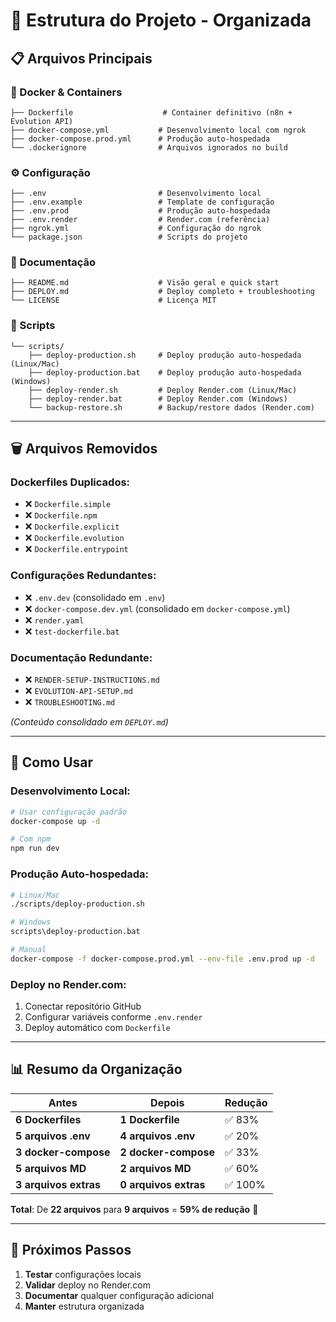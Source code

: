 # 📁 Estrutura do Projeto - Organizada

## 📋 **Arquivos Principais**

### **🐳 Docker & Containers**
```
├── Dockerfile                    # Container definitivo (n8n + Evolution API)
├── docker-compose.yml           # Desenvolvimento local com ngrok
├── docker-compose.prod.yml      # Produção auto-hospedada
└── .dockerignore                # Arquivos ignorados no build
```

### **⚙️ Configuração**
```
├── .env                         # Desenvolvimento local
├── .env.example                 # Template de configuração
├── .env.prod                    # Produção auto-hospedada
├── .env.render                  # Render.com (referência)
├── ngrok.yml                    # Configuração do ngrok
└── package.json                 # Scripts do projeto
```

### **📖 Documentação**
```
├── README.md                    # Visão geral e quick start
├── DEPLOY.md                    # Deploy completo + troubleshooting
└── LICENSE                      # Licença MIT
```

### **🔧 Scripts**
```
└── scripts/
    ├── deploy-production.sh     # Deploy produção auto-hospedada (Linux/Mac)
    ├── deploy-production.bat    # Deploy produção auto-hospedada (Windows)
    ├── deploy-render.sh         # Deploy Render.com (Linux/Mac)
    ├── deploy-render.bat        # Deploy Render.com (Windows)
    └── backup-restore.sh        # Backup/restore dados (Render.com)
```

---

## 🗑️ **Arquivos Removidos**

### **Dockerfiles Duplicados:**
- ❌ `Dockerfile.simple`
- ❌ `Dockerfile.npm`
- ❌ `Dockerfile.explicit`
- ❌ `Dockerfile.evolution`
- ❌ `Dockerfile.entrypoint`

### **Configurações Redundantes:**
- ❌ `.env.dev` (consolidado em `.env`)
- ❌ `docker-compose.dev.yml` (consolidado em `docker-compose.yml`)
- ❌ `render.yaml`
- ❌ `test-dockerfile.bat`

### **Documentação Redundante:**
- ❌ `RENDER-SETUP-INSTRUCTIONS.md`
- ❌ `EVOLUTION-API-SETUP.md`
- ❌ `TROUBLESHOOTING.md`

*(Conteúdo consolidado em `DEPLOY.md`)*

---

## 🎯 **Como Usar**

### **Desenvolvimento Local:**
```bash
# Usar configuração padrão
docker-compose up -d

# Com npm
npm run dev
```

### **Produção Auto-hospedada:**
```bash
# Linux/Mac
./scripts/deploy-production.sh

# Windows
scripts\deploy-production.bat

# Manual
docker-compose -f docker-compose.prod.yml --env-file .env.prod up -d
```

### **Deploy no Render.com:**
1. Conectar repositório GitHub
2. Configurar variáveis conforme `.env.render`
3. Deploy automático com `Dockerfile`

---

## 📊 **Resumo da Organização**

| Antes | Depois | Redução |
|-------|--------|---------|
| **6 Dockerfiles** | **1 Dockerfile** | ✅ 83% |
| **5 arquivos .env** | **4 arquivos .env** | ✅ 20% |
| **3 docker-compose** | **2 docker-compose** | ✅ 33% |
| **5 arquivos MD** | **2 arquivos MD** | ✅ 60% |
| **3 arquivos extras** | **0 arquivos extras** | ✅ 100% |

**Total**: De **22 arquivos** para **9 arquivos** = **59% de redução** 🎉

---

## 🚀 **Próximos Passos**

1. **Testar** configurações locais
2. **Validar** deploy no Render.com
3. **Documentar** qualquer configuração adicional
4. **Manter** estrutura organizada